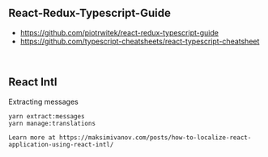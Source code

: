 ## React-Redux-Typescript-Guide
- https://github.com/piotrwitek/react-redux-typescript-guide
- https://github.com/typescript-cheatsheets/react-typescript-cheatsheet

<br />


## React Intl
Extracting messages
```
yarn extract:messages
yarn manage:translations

Learn more at https://maksimivanov.com/posts/how-to-localize-react-application-using-react-intl/
```

<br />
